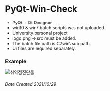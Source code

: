 ﻿# PyQt-Win-Check

* PyQt + Qt Designer
* win10 & win7 batch scripts was not uploaded.
* University personal project
* logo.png -> src must be added.
* The batch file path is C:\win\ sub path.
* Ui files are required separately.

### Example
![취약점진단툴](https://user-images.githubusercontent.com/97138841/201088691-29399450-be91-472b-a2af-646fb08a519d.png)


###### Date Created 2021/10/29
